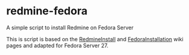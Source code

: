 # redmine-fedora
A simple script to install Redmine on Fedora Server

This is script is based on the [RedmineInstall](http://www.redmine.org/projects/redmine/wiki/FedoraInstallation) and [FedoraInstallation](http://www.redmine.org/projects/redmine/wiki/FedoraInstallation) wiki pages and adapted for Fedora Server 27.
